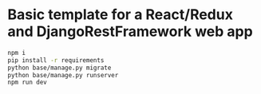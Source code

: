 Basic template for a React/Redux and DjangoRestFramework web app
====================
```bash
npm i
pip install -r requirements
python base/manage.py migrate
python base/manage.py runserver
npm run dev
```
